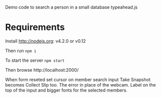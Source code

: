 Demo code to search a person in a small database typeahead.js

Requirements
============
Install http://nodejs.org: v4.2.0 or v0.12

Then run `npm i`

To start the server `npm start`

Then browse http://localhost:2000/


When form reseted set cursor on member search input
Take Snapshot becomes Collect Slip too.
The error in place of the webcam.
Label on the top of the input and bigger fonts for the selected members.
